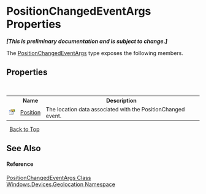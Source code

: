 # PositionChangedEventArgs Properties
 _**\[This is preliminary documentation and is subject to change.\]**_

The <a href="T_Windows_Devices_Geolocation_PositionChangedEventArgs">PositionChangedEventArgs</a> type exposes the following members.


## Properties
&nbsp;<table><tr><th></th><th>Name</th><th>Description</th></tr><tr><td>![Public property](media/pubproperty.gif "Public property")</td><td><a href="P_Windows_Devices_Geolocation_PositionChangedEventArgs_Position">Position</a></td><td>
The location data associated with the PositionChanged event.</td></tr></table>&nbsp;
<a href="#positionchangedeventargs-properties">Back to Top</a>

## See Also


#### Reference
<a href="T_Windows_Devices_Geolocation_PositionChangedEventArgs">PositionChangedEventArgs Class</a><br /><a href="N_Windows_Devices_Geolocation">Windows.Devices.Geolocation Namespace</a><br />